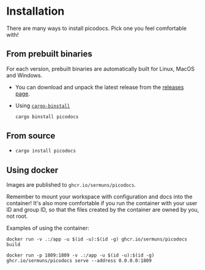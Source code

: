 # Installation

There are many ways to install picodocs. Pick one you feel comfortable with!

## From prebuilt binaries

For each version, prebuilt binaries are automatically built for Linux, MacOS and Windows.

- You can download and unpack the latest release from the [releases page](https://github.com/sermuns/picodocs/releases/latest).

- Using [`cargo-binstall`](https://github.com/cargo-bins/cargo-binstall)
  ```bash
  cargo binstall picodocs
  ```

## From source

- ```bash
  cargo install picodocs
  ```

## Using docker

Images are published to `ghcr.io/sermuns/picodocs`.

Remember to mount your workspace with configuration and docs into the container! It's also more comfortable if you run the container with your user ID and group ID, so that the files created by the container are owned by you, not root.

Examples of using the container:

```shell
docker run -v .:/app -u $(id -u):$(id -g) ghcr.io/sermuns/picodocs build
```

```shell
docker run -p 1809:1809 -v .:/app -u $(id -u):$(id -g) ghcr.io/sermuns/picodocs serve --address 0.0.0.0:1809
```
